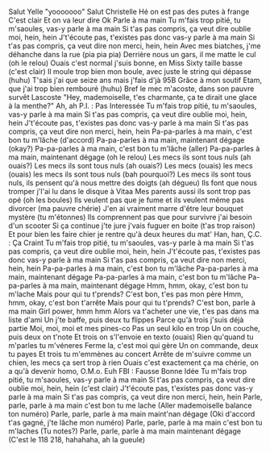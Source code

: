 Salut Yelle "yooooooo"
Salut Christelle
Hé on est pas des putes à frange
C'est clair
Et on va leur dire
Ok
Parle à ma main
Tu m'fais trop pitié, tu m'saoules, vas-y parle à ma main
Si t'as pas compris, ça veut dire oublie moi, hein, hein
J't'écoute pas, t'existes pas donc vas-y parle à ma main
Si t'as pas compris, ça veut dire non merci, hein, hein
Avec mes biatches, j'me déhanche dans la rue (pia pia pia)
Derrière nous un gars, il me matte le cul (oh le relou)
Ouais c'est normal j'suis bonne, en Miss Sixty taille basse (c'est clair)
Il moule trop bien mon boule, avec juste le string qui dépasse (huhu)
T'sais j'ai que seize ans mais j'fais d'jà 95B
Grâce à mon soutif Etam, que j'ai trop bien rembouré (huhu)
Bref le mec m'acoste, dans son pauvre survêt Lascoste
"Hey, mademoiselle, t'es charmante, ça te dirait une glace à la menthe?"
Ah, ah P.I. : Pas Interessée
Tu m'fais trop pitié, tu m'saoules, vas-y parle à ma main
Si t'as pas compris, ça veut dire oublie moi, hein, hein
J't'écoute pas, t'existes pas donc vas-y parle à ma main
Si t'as pas compris, ça veut dire non merci, hein, hein
Pa-pa-parles à ma main, c'est bon tu m'lâche (d'accord)
Pa-pa-parles à ma main, maintenant dégage (okay?)
Pa-pa-parles à ma main, c'est bon tu m'lâche (aller)
Pa-pa-parles à ma main, maintenant dégage (oh le relou)
Les mecs ils sont tous nuls (ah ouais?)
Les mecs ils sont tous nuls (ah ouais?)
Les mecs (ouais) les mecs (ouais) les mecs ils sont tous nuls (bah pourquoi?)
Les mecs ils sont tous nuls, ils pensent qu'à nous mettre des doigts (ah dégueu)
Ils font que nous tromper j'l'ai lu dans le disque à Vitaa
Mes parents aussi ils sont trop pas opé (oh les boules)
Ils veulent pas que je fume et ils veulent même pas divorcer (ma pauvre chérie)
J'en ai vraiment marre d'être leur bouquet mystère (tu m'étonnes)
Ils comprennent pas que pour survivre j'ai besoin d'un scooter
Si ça continue j'te jure j'vais fuguer en boite (t'as trop raison)
Et pour bien les faire chier je rentre qu'à deux heures du mat'
Han, han, Ç.C. : Ça Craint
Tu m'fais trop pitié, tu m'saoules, vas-y parle à ma main
Si t'as pas compris, ça veut dire oublie moi, hein, hein
J't'écoute pas, t'existes pas donc vas-y parle à ma main
Si t'as pas compris, ça veut dire non merci, hein, hein
Pa-pa-parles à ma main, c'est bon tu m'lâche
Pa-pa-parles à ma main, maintenant dégage
Pa-pa-parles à ma main, c'est bon tu m'lâche
Pa-pa-parles à ma main, maintenant dégage
Hmm, hmm, okay, c'est bon tu m'lache
Mais pour qui tu t'prends? C'est bon, t'es pas mon père
Hmm, hmm, okay, c'est bon t'arrête
Mais pour qui tu t'prends? C'est bon, parle à ma main
Girl power, hmm hmm
Alors va t'acheter une vie, t'es pas dans ma liste d'ami
Un j'te baffe, puis deux tu flippes
Parce qu'à trois j'suis déjà partie
Moi, moi, moi et mes pines-co
Pas un seul kilo en trop
Un on couche, puis deux on t'note
Et trois on s'l'envoie en texto (ouais)
Rien qu'quand tu m'parles tu m'véneres
Ferme la, c'est moi qui gère
Un on commande, deux tu payes
Et trois tu m'emmènes au concert
Arrête de m'suivre comme un chien, les mecs ça sert trop à rien
Ouais c'est exactement ça ma chérie, on a qu'à devenir homo, O.M.o.
Euh FBI : Fausse Bonne Idée
Tu m'fais trop pitié, tu m'saoules, vas-y parle à ma main
Si t'as pas compris, ça veut dire oublie moi, hein, hein (c'est clair)
J't'écoute pas, t'existes pas donc vas-y parle à ma main
Si t'as pas compris, ça veut dire non merci, hein, hein
Parle, parle, parle à ma main c'est bon tu me lache
(Aller mademoiselle balance ton numéro) Parle, parle, parle à ma main maint'nan dégage
(Oki d'accord t'as gagné, j'te lâche mon numéro) Parle, parle, parle à ma main c'est bon tu m'laches
(Tu notes?) Parle, parle, parle à ma main maintenant dégage
(C'est le 118 218, hahahaha, ah la gueule)
